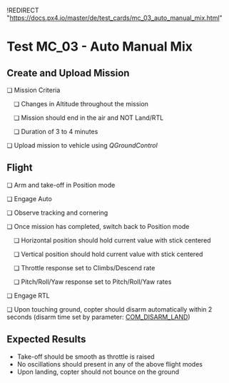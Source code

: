!REDIRECT "https://docs.px4.io/master/de/test_cards/mc_03_auto_manual_mix.html"

# Test MC_03 - Auto Manual Mix

## Create and Upload Mission

❏ Mission Criteria

&nbsp;&nbsp;&nbsp;&nbsp;❏ Changes in Altitude throughout the mission

&nbsp;&nbsp;&nbsp;&nbsp;❏ Mission should end in the air and NOT Land/RTL

&nbsp;&nbsp;&nbsp;&nbsp;❏ Duration of 3 to 4 minutes

❏ Upload mission to vehicle using *QGroundControl*

## Flight

❏ Arm and take-off in Position mode

❏ Engage Auto

❏ Observe tracking and cornering

❏ Once mission has completed, switch back to Position mode

&nbsp;&nbsp;&nbsp;&nbsp;❏ Horizontal position should hold current value with stick centered

&nbsp;&nbsp;&nbsp;&nbsp;❏ Vertical position should hold current value with stick centered

&nbsp;&nbsp;&nbsp;&nbsp;❏ Throttle response set to Climbs/Descend rate

&nbsp;&nbsp;&nbsp;&nbsp;❏ Pitch/Roll/Yaw response set to Pitch/Roll/Yaw rates

❏ Engage RTL

❏ Upon touching ground, copter should disarm automatically within 2 seconds (disarm time set by parameter: [COM_DISARM_LAND](../advanced/parameter_reference.md#COM_DISARM_LAND))

## Expected Results

* Take-off should be smooth as throttle is raised
* No oscillations should present in any of the above flight modes
* Upon landing, copter should not bounce on the ground